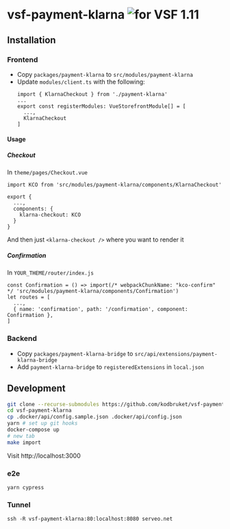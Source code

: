 # vsf-payment-klarna ![for VSF 1.11](https://img.shields.io/static/v1?label=vsf&message=1.11&color=brightgreen)

## Installation

### Frontend

* Copy `packages/payment-klarna` to `src/modules/payment-klarna`
* Update `modules/client.ts` with the following:
  ```
  import { KlarnaCheckout } from './payment-klarna'
  ...
  export const registerModules: VueStorefrontModule[] = [
    ...,
    KlarnaCheckout
  ]
  ```

#### Usage

##### Checkout

In `theme/pages/Checkout.vue`

```
import KCO from 'src/modules/payment-klarna/components/KlarnaCheckout'

export {
  ...,
  components: {
    klarna-checkout: KCO
  }
}
```

And then just `<klarna-checkout />` where you want to render it

##### Confirmation

In `YOUR_THEME/router/index.js`

```
const Confirmation = () => import(/* webpackChunkName: "kco-confirm" */ 'src/modules/payment-klarna/components/Confirmation')
let routes = [
  ...,
  { name: 'confirmation', path: '/confirmation', component: Confirmation },
]
```

### Backend

* Copy `packages/payment-klarna-bridge` to `src/api/extensions/payment-klarna-bridge`
* Add `payment-klarna-bridge` to `registeredExtensions` in `local.json`

## Development

```sh
git clone --recurse-submodules https://github.com/kodbruket/vsf-payment-klarna
cd vsf-payment-klarna
cp .docker/api/config.sample.json .docker/api/config.json
yarn # set up git hooks
docker-compose up
# new tab
make import
```

Visit http://localhost:3000

### e2e

`yarn cypress`

### Tunnel

`ssh -R vsf-payment-klarna:80:localhost:8080 serveo.net`
